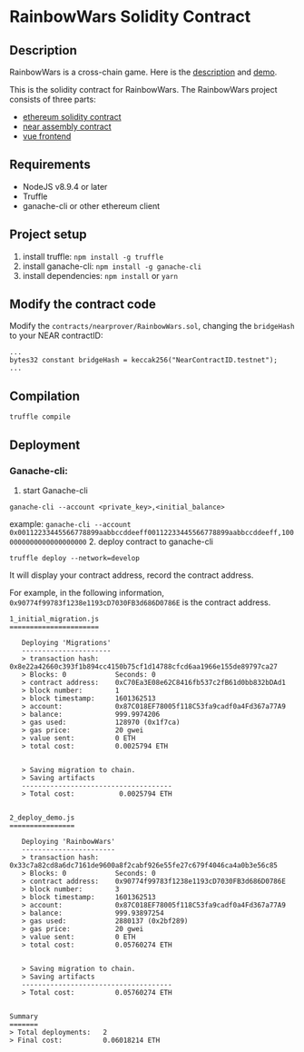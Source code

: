 # RainbowWars Solidity Contract

## Description
RainbowWars is a cross-chain game. Here is the [description][describe] and [demo][demo].

This is the solidity contract for RainbowWars.
The RainbowWars project consists of three parts:
- [ethereum solidity contract][ethcontract]
- [near assembly contract][nearcontract]
- [vue frontend][frontend]

## Requirements
- NodeJS v8.9.4 or later
- Truffle
- ganache-cli or other ethereum client

## Project setup
1. install truffle: `npm install -g truffle`
2. install ganache-cli: `npm install -g ganache-cli`
3. install dependencies: `npm install` or `yarn`

## Modify the contract code
Modify the `contracts/nearprover/RainbowWars.sol`, changing the `bridgeHash` to your NEAR contractID:
```
...
bytes32 constant bridgeHash = keccak256("NearContractID.testnet");
...
```

## Compilation
```
truffle compile
```

## Deployment
### Ganache-cli:
1. start Ganache-cli
```
ganache-cli --account <private_key>,<initial_balance>
```
example: `ganache-cli --account 0x00112233445566778899aabbccddeeff00112233445566778899aabbccddeeff,1000000000000000000000`
2. deploy contract to ganache-cli
```
truffle deploy --network=develop
```
It will display your contract address, record the contract address.

For example, in the following information, `0x90774f99783f1238e1193cD7030FB3d686D0786E` is the contract address.
```
1_initial_migration.js
======================

   Deploying 'Migrations'
   ----------------------
   > transaction hash:    0x8e22a42660c393f1b894cc4150b75cf1d14788cfcd6aa1966e155de89797ca27
   > Blocks: 0            Seconds: 0
   > contract address:    0xC70Ea3E08e62C8416fb537c2fB61d0bb832bDAd1
   > block number:        1
   > block timestamp:     1601362513
   > account:             0x87C018EF78005f118C53fa9cadf0a4Fd367a77A9
   > balance:             999.9974206
   > gas used:            128970 (0x1f7ca)
   > gas price:           20 gwei
   > value sent:          0 ETH
   > total cost:          0.0025794 ETH


   > Saving migration to chain.
   > Saving artifacts
   -------------------------------------
   > Total cost:           0.0025794 ETH


2_deploy_demo.js
================

   Deploying 'RainbowWars'
   -----------------------
   > transaction hash:    0x33c7a82cd8a6dc7161de9600a8f2cabf926e55fe27c679f4046ca4a0b3e56c85
   > Blocks: 0            Seconds: 0
   > contract address:    0x90774f99783f1238e1193cD7030FB3d686D0786E
   > block number:        3
   > block timestamp:     1601362513
   > account:             0x87C018EF78005f118C53fa9cadf0a4Fd367a77A9
   > balance:             999.93897254
   > gas used:            2880137 (0x2bf289)
   > gas price:           20 gwei
   > value sent:          0 ETH
   > total cost:          0.05760274 ETH


   > Saving migration to chain.
   > Saving artifacts
   -------------------------------------
   > Total cost:          0.05760274 ETH


Summary
=======
> Total deployments:   2
> Final cost:          0.06018214 ETH
```

[demo]: https://peekpi.github.io/RainbowWars/dist
[ethcontract]: https://github.com/peekpi/RainbowWars-Solidity
[nearcontract]: https://github.com/peekpi/RainbowWars-Assembly
[frontend]: https://github.com/peekpi/RainbowWars-Vue
[describe]: https://github.com/peekpi/RainbowWars